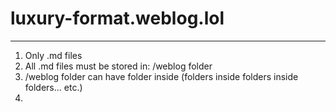 # luxury-format.weblog.lol

---

1. Only .md files
2. All .md files must be stored in: /weblog folder
3. /weblog folder can have folder inside (folders inside folders inside folders... etc.)
4. 
